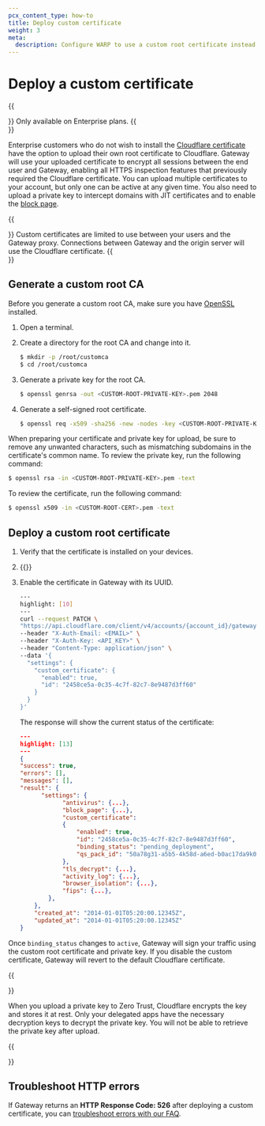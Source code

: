 ```yaml
---
pcx_content_type: how-to
title: Deploy custom certificate
weight: 3
meta:
  description: Configure WARP to use a custom root certificate instead of the Cloudflare certificate.
---
```


# Deploy a custom certificate

{{<Aside type="note">}}
Only available on Enterprise plans.
{{</Aside>}}

Enterprise customers who do not wish to install the [Cloudflare certificate](/cloudflare-one/connections/connect-devices/warp/user-side-certificates/install-cloudflare-cert/) have the option to upload their own root certificate to Cloudflare. Gateway will use your uploaded certificate to encrypt all sessions between the end user and Gateway, enabling all HTTPS inspection features that previously required the Cloudflare certificate. You can upload multiple certificates to your account, but only one can be active at any given time. You also need to upload a private key to intercept domains with JIT certificates and to enable the [block page](/cloudflare-one/policies/gateway/configuring-block-page/).

{{<Aside type="warning">}}
Custom certificates are limited to use between your users and the Gateway proxy. Connections between Gateway and the origin server will use the Cloudflare certificate.
{{</Aside>}}

## Generate a custom root CA

Before you generate a custom root CA, make sure you have [OpenSSL](https://www.openssl.org/) installed.

1. Open a terminal.
2. Create a directory for the root CA and change into it.

   ```sh
   $ mkdir -p /root/customca
   $ cd /root/customca
   ```

3. Generate a private key for the root CA.

   ```sh
   $ openssl genrsa -out <CUSTOM-ROOT-PRIVATE-KEY>.pem 2048
   ```

4. Generate a self-signed root certificate.

   ```sh
   $ openssl req -x509 -sha256 -new -nodes -key <CUSTOM-ROOT-PRIVATE-KEY>.pem -days 365 -out <CUSTOM-ROOT-CERT>.pem
   ```

When preparing your certificate and private key for upload, be sure to remove any unwanted characters, such as mismatching subdomains in the certificate's common name. To review the private key, run the following command:

```sh
$ openssl rsa -in <CUSTOM-ROOT-PRIVATE-KEY>.pem -text
```

To review the certificate, run the following command:

```sh
$ openssl x509 -in <CUSTOM-ROOT-CERT>.pem -text
```

## Deploy a custom root certificate

1. Verify that the certificate is installed on your devices.

2. {{<render file="_upload-mtls-cert.md" withParameters=" ">}}

3. Enable the certificate in Gateway with its UUID.

   ```bash
   ---
   highlight: [10]
   ---
   curl --request PATCH \
   "https://api.cloudflare.com/client/v4/accounts/{account_id}/gateway/configuration" \
   --header "X-Auth-Email: <EMAIL>" \
   --header "X-Auth-Key: <API_KEY>" \
   --header "Content-Type: application/json" \
   --data '{
     "settings": {
       "custom_certificate": {
         "enabled": true,
         "id": "2458ce5a-0c35-4c7f-82c7-8e9487d3ff60"
       }
     }
   }'
   ```

   The response will show the current status of the certificate:

   ```json
   ---
   highlight: [13]
   ---
   {
   "success": true,
   "errors": [],
   "messages": [],
   "result": {
         "settings": {
               "antivirus": {...},
               "block_page": {...},
               "custom_certificate":
               {
                   "enabled": true,
                   "id": "2458ce5a-0c35-4c7f-82c7-8e9487d3ff60",
                   "binding_status": "pending_deployment",
                   "qs_pack_id": "50a78g31-a5b5-4k58d-a6ed-b0ac17da9k05"
               },
               "tls_decrypt": {...},
               "activity_log": {...},
               "browser_isolation": {...},
               "fips": {...},
           },
       },
       "created_at": "2014-01-01T05:20:00.12345Z",
       "updated_at": "2014-01-01T05:20:00.12345Z"
   }
   ```

Once `binding_status` changes to `active`, Gateway will sign your traffic using the custom root certificate and private key. If you disable the custom certificate, Gateway will revert to the default Cloudflare certificate.

{{<Aside type="warning" header="Private key visibility">}}

When you upload a private key to Zero Trust, Cloudflare encrypts the key and stores it at rest. Only your delegated apps have the necessary decryption keys to decrypt the private key. You will not be able to retrieve the private key after upload.

{{</Aside>}}

## Troubleshoot HTTP errors

If Gateway returns an **HTTP Response Code: 526** after deploying a custom certificate, you can [troubleshoot errors with our FAQ](/cloudflare-one/faq/teams-troubleshooting/#i-see-error-526-when-browsing-to-a-website).
